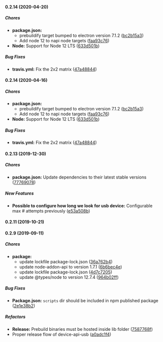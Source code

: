 #### 0.2.14 (2020-04-20)

##### Chores

* **package.json:**
  *  prebuildify target bumped to electron version 7.1.2 ([bc2b15a3](https://github.com/Huddly/device-api-usb/commit/bc2b15a3a88211d40206be8f44ff90295a6d5501))
  *  Add node 12 to napi node targets ([faa93c76](https://github.com/Huddly/device-api-usb/commit/faa93c760bb1b7108475cd18f44f6d6f7447fcb8))
* **Node:**  Support for Node 12 LTS ([633d501b](https://github.com/Huddly/device-api-usb/commit/633d501bf8ada15b5d2ffe413fa1f4cae7507de4))

##### Bug Fixes

* **travis.yml:**  Fix the 2x2 matrix ([47a48844](https://github.com/Huddly/device-api-usb/commit/47a48844397520b88f819ccf1fb28c30eb639263))

#### 0.2.14 (2020-04-16)

##### Chores

* **package.json:**
  *  prebuildify target bumped to electron version 7.1.2 ([bc2b15a3](https://github.com/Huddly/device-api-usb/commit/bc2b15a3a88211d40206be8f44ff90295a6d5501))
  *  Add node 12 to napi node targets ([faa93c76](https://github.com/Huddly/device-api-usb/commit/faa93c760bb1b7108475cd18f44f6d6f7447fcb8))
* **Node:**  Support for Node 12 LTS ([633d501b](https://github.com/Huddly/device-api-usb/commit/633d501bf8ada15b5d2ffe413fa1f4cae7507de4))

##### Bug Fixes

* **travis.yml:**  Fix the 2x2 matrix ([47a48844](https://github.com/Huddly/device-api-usb/commit/47a48844397520b88f819ccf1fb28c30eb639263))

#### 0.2.13 (2019-12-30)

##### Chores

* **package.json:**  Update dependencies to their latest stable versions ([77769078](https://github.com/Huddly/device-api-usb/commit/77769078c8fea381710ef76ef69d5959e0e093cd))

##### New Features

* **Possible to configure how long we look for usb device:**  Configurable max # attempts previously ([e53a508b](https://github.com/Huddly/device-api-usb/commit/e53a508b57284f748ff5fbded37d09d7ae89eb14))

#### 0.2.11 (2019-10-21)

#### 0.2.9 (2019-09-11)

##### Chores

* **package:**
  *  update lockfile package-lock.json ([36a762b4](https://github.com/Huddly/device-api-usb/commit/36a762b424e165f1c1eb8fab14f15eb1949a350f))
  *  update node-addon-api to version 1.7.1 ([6b6bec4e](https://github.com/Huddly/device-api-usb/commit/6b6bec4e252d3536929f792a7e090761766a82b8))
  *  update lockfile package-lock.json ([4d7c7205](https://github.com/Huddly/device-api-usb/commit/4d7c7205fc5eb7c65bf6195160c04eeae342905b))
  *  update @types/node to version 12.7.4 ([964b02ff](https://github.com/Huddly/device-api-usb/commit/964b02ff0037443e2d4ec9e414decc21036d934e))

##### Bug Fixes

* **Package.json:**  `scripts` dir should be included in npm published package ([2e1e38b2](https://github.com/Huddly/device-api-usb/commit/2e1e38b2e7850bb99815f576f6ab68eade58291f))

##### Refactors

* **Release:**  Prebuild binaries must be hosted inside lib folder ([7587768f](https://github.com/Huddly/device-api-usb/commit/7587768fdb17cab087ba9f0b66cafbfd4edd45de))
*  Proper release flow of device-api-usb ([a0adc1f4](https://github.com/Huddly/device-api-usb/commit/a0adc1f4a530e13f45a21e9b343231cfa1ffb2dd))

